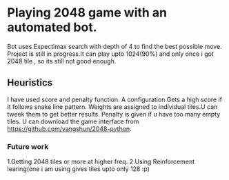 # Playing 2048 game with an automated bot.
Bot uses Expectimax search with depth of 4 to find the best possible move.
Project is still in progress.It can play upto 1024(90%) and only once i got 
2048 tile , so its still not good enough.
## Heuristics
I have used score and penalty function.
A configuration Gets a high score if it follows snake line pattern.
Weights are assigned to individual tiles.U can tweek them to get better results.
Penalty is given if u have too many empty tiles.
U can download the game interface from https://github.com/yangshun/2048-python.

### Future work
1.Getting 2048  tiles or more at higher freq.
2.Using Reinforcement learing(one i am using gives tiles upto only 128 :p)


